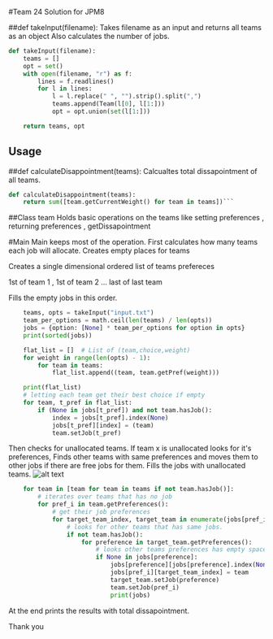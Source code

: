#Team 24 Solution for JPM8

##def takeInput(filename):
Takes filename as an input and returns all teams as an object
Also calculates the number of jobs.

```python
def takeInput(filename):
    teams = []
    opt = set()
    with open(filename, "r") as f:
        lines = f.readlines()
        for l in lines:
            l = l.replace(" ", "").strip().split(",")
            teams.append(Team(l[0], l[1:]))
            opt = opt.union(set(l[1:]))

    return teams, opt
```

## Usage



##def calculateDisappointment(teams):
Calcualtes total dissapointment of all teams.

```python
def calculateDisappointment(teams):
    return sum([team.getCurrentWeight() for team in teams])```
```
##Class team 
Holds basic operations on the teams 
like setting preferences , returning preferences , getDissapointment

#Main
Main keeps most of the operation.
First calculates how many teams each job will allocate.
Creates empty places for teams

Creates a single dimensional ordered list of teams prefereces

1st of team 1 , 1st of team 2 ... last of last team

Fills the empty jobs in this order.


```python
    teams, opts = takeInput("input.txt")
    team_per_options = math.ceil(len(teams) / len(opts))
    jobs = {option: [None] * team_per_options for option in opts}
    print(sorted(jobs))

    flat_list = []  # List of (team,choice,weight)
    for weight in range(len(opts) - 1):
        for team in teams:
            flat_list.append((team, team.getPref(weight)))

    print(flat_list)
    # letting each team get their best choice if empty
    for team, t_pref in flat_list:
        if (None in jobs[t_pref]) and not team.hasJob():
            index = jobs[t_pref].index(None)
            jobs[t_pref][index] = (team)
            team.setJob(t_pref)
```
Then checks for unallocated teams. If team x is unallocated looks for it's preferences,
Finds other teams with same preferences and moves them to other jobs if there are free jobs for them.
Fills the jobs with unallocated teams.
![alt text](https://github.com/CivanDogan/disappointmentMinimiser/img.png?raw=true)

```python
    for team in [team for team in teams if not team.hasJob()]:
        # iterates over teams that has no job
        for pref_i in team.getPreferences():
            # get their job preferences
            for target_team_index, target_team in enumerate(jobs[pref_i]):
                # looks for other teams that has same jobs.
                if not team.hasJob():
                    for preference in target_team.getPreferences():
                        # looks other teams preferences has empty space so it can move them there.
                        if None in jobs[preference]:
                            jobs[preference][jobs[preference].index(None)] = (target_team)
                            jobs[pref_i][target_team_index] = team
                            target_team.setJob(preference)
                            team.setJob(pref_i)
                            print(jobs)

```
At the end prints the results with total dissapointment.


Thank you